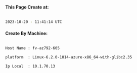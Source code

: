 
   
#### This Page Create at:

```bash

2023-10-20 - 11:41:14 UTC

```

#### Create By Machine:

```bash

Host Name : fv-az792-605

platform  : Linux-6.2.0-1014-azure-x86_64-with-glibc2.35

Ip Local  : 10.1.70.13

```

